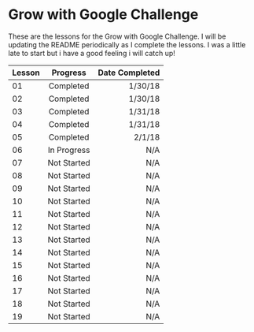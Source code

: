 # Grow with Google Challenge
These are the lessons for the Grow with Google Challenge. I will be updating the README periodically as I complete the lessons. I was a little 
late to start but i have a good feeling i will catch up!


| Lesson | Progress    | Date Completed |
| -------|:-----------:| --------------:|
| 01     | Completed   |        1/30/18 |
| 02     | Completed   |        1/30/18 |
| 03     | Completed   |        1/31/18 |
| 04     | Completed   |        1/31/18 |
| 05     | Completed   |        2/1/18  |
| 06     | In Progress |        N/A     |
| 07     | Not Started |        N/A     |
| 08     | Not Started |        N/A     |
| 09     | Not Started |        N/A     |
| 10     | Not Started |        N/A     |
| 11     | Not Started |        N/A     |
| 12     | Not Started |        N/A     |
| 13     | Not Started |        N/A     |
| 14     | Not Started |        N/A     |
| 15     | Not Started |        N/A     |
| 16     | Not Started |        N/A     |
| 17     | Not Started |        N/A     |
| 18     | Not Started |        N/A     |
| 19     | Not Started |        N/A     |
